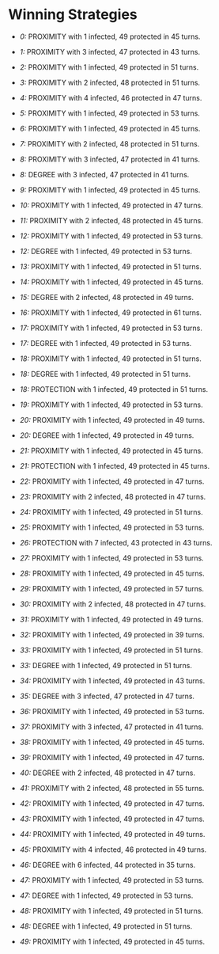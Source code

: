 # Winning Strategies

* _0:_ PROXIMITY with 1 infected, 49 protected in 45 turns.


* _1:_ PROXIMITY with 3 infected, 47 protected in 43 turns.


* _2:_ PROXIMITY with 1 infected, 49 protected in 51 turns.


* _3:_ PROXIMITY with 2 infected, 48 protected in 51 turns.


* _4:_ PROXIMITY with 4 infected, 46 protected in 47 turns.


* _5:_ PROXIMITY with 1 infected, 49 protected in 53 turns.


* _6:_ PROXIMITY with 1 infected, 49 protected in 45 turns.


* _7:_ PROXIMITY with 2 infected, 48 protected in 51 turns.


* _8:_ PROXIMITY with 3 infected, 47 protected in 41 turns.


* _8:_ DEGREE with 3 infected, 47 protected in 41 turns.


* _9:_ PROXIMITY with 1 infected, 49 protected in 45 turns.


* _10:_ PROXIMITY with 1 infected, 49 protected in 47 turns.


* _11:_ PROXIMITY with 2 infected, 48 protected in 45 turns.


* _12:_ PROXIMITY with 1 infected, 49 protected in 53 turns.


* _12:_ DEGREE with 1 infected, 49 protected in 53 turns.


* _13:_ PROXIMITY with 1 infected, 49 protected in 51 turns.


* _14:_ PROXIMITY with 1 infected, 49 protected in 45 turns.


* _15:_ DEGREE with 2 infected, 48 protected in 49 turns.


* _16:_ PROXIMITY with 1 infected, 49 protected in 61 turns.


* _17:_ PROXIMITY with 1 infected, 49 protected in 53 turns.


* _17:_ DEGREE with 1 infected, 49 protected in 53 turns.


* _18:_ PROXIMITY with 1 infected, 49 protected in 51 turns.


* _18:_ DEGREE with 1 infected, 49 protected in 51 turns.


* _18:_ PROTECTION with 1 infected, 49 protected in 51 turns.


* _19:_ PROXIMITY with 1 infected, 49 protected in 53 turns.


* _20:_ PROXIMITY with 1 infected, 49 protected in 49 turns.


* _20:_ DEGREE with 1 infected, 49 protected in 49 turns.


* _21:_ PROXIMITY with 1 infected, 49 protected in 45 turns.


* _21:_ PROTECTION with 1 infected, 49 protected in 45 turns.


* _22:_ PROXIMITY with 1 infected, 49 protected in 47 turns.


* _23:_ PROXIMITY with 2 infected, 48 protected in 47 turns.


* _24:_ PROXIMITY with 1 infected, 49 protected in 51 turns.


* _25:_ PROXIMITY with 1 infected, 49 protected in 53 turns.


* _26:_ PROTECTION with 7 infected, 43 protected in 43 turns.


* _27:_ PROXIMITY with 1 infected, 49 protected in 53 turns.


* _28:_ PROXIMITY with 1 infected, 49 protected in 45 turns.


* _29:_ PROXIMITY with 1 infected, 49 protected in 57 turns.


* _30:_ PROXIMITY with 2 infected, 48 protected in 47 turns.


* _31:_ PROXIMITY with 1 infected, 49 protected in 49 turns.


* _32:_ PROXIMITY with 1 infected, 49 protected in 39 turns.


* _33:_ PROXIMITY with 1 infected, 49 protected in 51 turns.


* _33:_ DEGREE with 1 infected, 49 protected in 51 turns.


* _34:_ PROXIMITY with 1 infected, 49 protected in 43 turns.


* _35:_ DEGREE with 3 infected, 47 protected in 47 turns.


* _36:_ PROXIMITY with 1 infected, 49 protected in 53 turns.


* _37:_ PROXIMITY with 3 infected, 47 protected in 41 turns.


* _38:_ PROXIMITY with 1 infected, 49 protected in 45 turns.


* _39:_ PROXIMITY with 1 infected, 49 protected in 47 turns.


* _40:_ DEGREE with 2 infected, 48 protected in 47 turns.


* _41:_ PROXIMITY with 2 infected, 48 protected in 55 turns.


* _42:_ PROXIMITY with 1 infected, 49 protected in 47 turns.


* _43:_ PROXIMITY with 1 infected, 49 protected in 47 turns.


* _44:_ PROXIMITY with 1 infected, 49 protected in 49 turns.


* _45:_ PROXIMITY with 4 infected, 46 protected in 49 turns.


* _46:_ DEGREE with 6 infected, 44 protected in 35 turns.


* _47:_ PROXIMITY with 1 infected, 49 protected in 53 turns.


* _47:_ DEGREE with 1 infected, 49 protected in 53 turns.


* _48:_ PROXIMITY with 1 infected, 49 protected in 51 turns.


* _48:_ DEGREE with 1 infected, 49 protected in 51 turns.


* _49:_ PROXIMITY with 1 infected, 49 protected in 45 turns.


